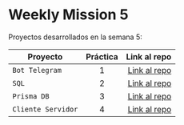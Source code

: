 # Weekly Mission 5

Proyectos desarrollados en la semana 5:

| Proyecto | Práctica | Link al repo |
| ------------- |:-------------:| -----:|
|`Bot Telegram`|1|[Link al repo](https://github.com/AndresSantiago08/)|  
|`SQL`|2|[Link al repo](https://github.com/AndresSantiago08/)|  
|`Prisma DB`|3|[Link al repo](https://github.com/AndresSantiago08/)|  
|`Cliente Servidor`|4|[Link al repo](https://github.com/AndresSantiago08/)|  
